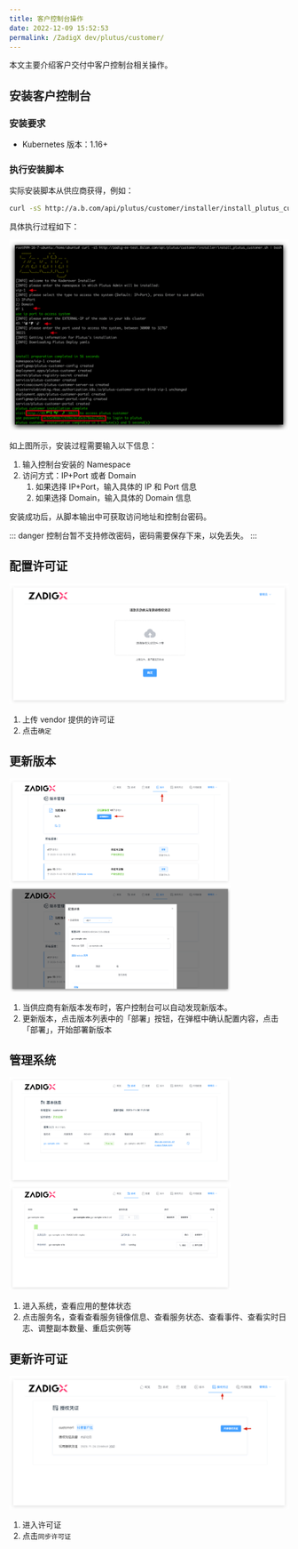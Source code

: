 ```yaml
---
title: 客户控制台操作
date: 2022-12-09 15:52:53
permalink: /ZadigX dev/plutus/customer/
---
```


本文主要介绍客户交付中客户控制台相关操作。

## 安装客户控制台
### 安装要求
- Kubernetes 版本：1.16+

### 执行安装脚本
实际安装脚本从供应商获得，例如：

``` bash
curl -sS http://a.b.com/api/plutus/customer/installer/install_plutus_customer.sh | bash
```
具体执行过程如下：

![客户控制台](../../../_images/customer_1.png)

如上图所示，安装过程需要输入以下信息：
1. 输入控制台安装的 Namespace
2. 访问方式：IP+Port 或者 Domain
    1. 如果选择 IP+Port，输入具体的 IP 和 Port 信息
    2. 如果选择 Domain，输入具体的 Domain 信息

安装成功后，从脚本输出中可获取访问地址和控制台密码。

::: danger
 控制台暂不支持修改密码，密码需要保存下来，以免丢失。
:::

## 配置许可证

![客户控制台](../../../_images/customer_2.png)

1. 上传 vendor 提供的许可证
2. 点击`确定`

## 更新版本

<img src="../../../_images/customer_3.png" width="400">
<img src="../../../_images/customer_4.png" width="400">

1. 当供应商有新版本发布时，客户控制台可以自动发现新版本。
2. 更新版本，点击版本列表中的「部署」按钮，在弹框中确认配置内容，点击「部署」，开始部署新版本

## 管理系统

<img src="../../../_images/customer_5.png" width="400">
<img src="../../../_images/customer_6.png" width="400">

1. 进入系统，查看应用的整体状态
2. 点击服务名，查看查看服务镜像信息、查看服务状态、查看事件、查看实时日志、调整副本数量、重启实例等


## 更新许可证

![客户控制台](../../../_images/customer_7.png)

1. 进入许可证
2. 点击`同步许可证`